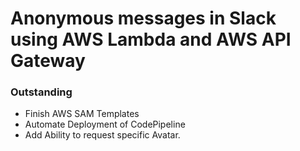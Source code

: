 Anonymous messages in Slack using AWS Lambda and AWS API Gateway
================================================================

### Outstanding
- Finish AWS SAM Templates
- Automate Deployment of CodePipeline
- Add Ability to request specific Avatar.

